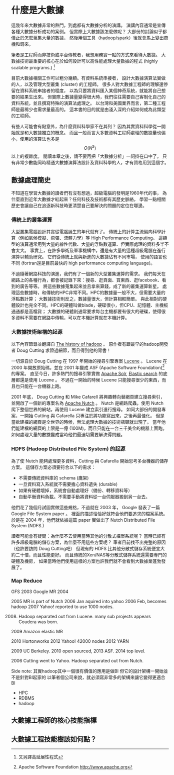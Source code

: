 什麼是大數據
==========

這幾年來大數據非常的熱門，到處都有大數據分析的演講。
演講內容通常是宣傳各種大數據分析成功的案例。
但實際上大數據該怎麼做呢？
大部份的討論似乎都僅止於怎麼蒐集大量的數據，
然後用個工具（hadoop/spark）後就會馬上變出商機和錢來。

筆者是工程師而非技術或平台傳教者，我想用務實一點的方式來看待大數據。
大數據技術最重要的核心在於如何設計可以高性能處理大量數據的程式 (highly scalable programs.) [^1]

目前大數據相關工作可以粗分幾類。有資料系統串接者，
設計大數據演算法實做的人，以及管理大型叢集 (cluster) 的工程師。
很多人對大數據工程師的理解還停留在資料系統串接者的程度，
以為只要將資料匯入某個神奇系統，就能將自己想要的結果生出來。
但實際上數據量變得很大時，我們往往需要自己客制化自己的資料系統，並且撰寫特殊的演算法處理之。
以台灣和美國業界而言，第二種工程師是最稀少也需求量最高的。
這本書的目的就是由淺入深的介紹如何成為此類型的工程師。

有些人可能會有點意外，為什麼資料科學家不在其列？
因為其實資料科學從一開始就是和大數據獨立的概念。
而且一般而言大多數資料工程師處理的數據量也偏小，使用的演算法也多是 $$O(N^2)$$ 以上的複雜度。
閱讀本章之後，請不要再把「大數據分析」一詞掛在口中了。
只有非常少數能同時精通大數據演算法設計及資料科學的人，才有資格用到這個字。


數據處理簡史
----------

不知道在學習大數據的讀者們有沒有想過，超級電腦的發明是1960年代的事，
為什麼直到近年大數據才紅起來？任何科技及技術都有其歷史脈絡，
學習一點相關歷史會讓自己在追逐新科技時更清楚自己要解決的問題的定位在哪邊。

### 傳統上的叢集運算

大型叢集電腦設計其實從電腦誕生的年代就有了。
傳統上的計算主流偏向科學計算（例如氣候模擬、飛彈、流體力學）等 High Performance Computing。
這類型的演算通常用到大量的線性代數、大量的浮點數運算、但實際處理的資料多半不會太大。
事實上，在許多學術及軍事機構中，還是有大量的這種超級電腦在進行演算以輔助研究。
它們從傳統上就與新進的大數據佔有不同市場，
使用的語言也不同 (fortran還是目前最快的 high performance computing language)。

不過隨著網路科技的演進，我們有了一個新的大型叢集運算的需求。
我們每天在網路上的各種行為，都會被記錄下來：搜尋、逛頁面、買東西、逛facebook、看到的廣告等等。
將這些數據蒐集起來並且拿來算錢，成了新的叢集運算新星。
處理這些數據時，和傳統的HPC非常不同。HPC的數據量一般不大，但需要大量的浮點數計算；
大數據技術則反之，數據量很大，但計算相較簡單。
與此相對的硬體設計也完全不同。HPC的硬體叫做blade，硬碟很小，但CPU、記憶體、主機板通通都是高檔貨；
大數據的硬體則通常要求每台主機都要有很大的硬碟，使得很多資料不需要在網路中傳輸，可以在本機計算就在本機計算。

### 大數據技術架構的起源

以下內容節錄並翻譯自 [The history of hadoop][historyofhadoop] 。
原作者有跟最早的hadoop開發者 Doug Cutting 求證過細節，而且得到他的背書！

一切源自於 Doug Cutting 在 1997 年開始的搜尋引擎專案 [Lucene](https://lucene.apache.org/core/) 。
Lucene 在 2000 年開放原始碼，並在 2001 年變成 ASF (Apache Software Foundation)[^2] 的專案。
直至今日，許多熱門的搜尋引擎實做 [Apache Solr](http://www.apache.org),
[Elastic search](https://www.elastic.co) 的底層都還是使用 Lucene 。
不過在一開始的時候 Lucene 只能搜尋很少的東西，而且也只能在一台機器上跑。

2001 年底， Doug Cutting 和 Mike Cafarell 將興趣轉向替網頁建立搜尋索引，
並開啟了一個新的專案名為 [Apache Nutch](http://nutch.apache.org) 。
Nutch 是網路爬蟲，使用 Nutch 爬下整個世界的網站，再使用 Lucene 建立索引進行搜尋。
如同大部份的開發專案，一開始 Cutting 與 Cafarella 只專注於將功能寫出來，之後再最佳化。
但是當欲建檔的網頁是全世界的時候，無法處理大數據的技術瓶頸就出現了。
當年他們能建檔的網頁的上限是一億 (100M)，而且只能在一台三千美金的機器上面跑。
如何處理大量的數據變成當時他們最迫切需要解決得問題。

### HDFS (Hadoop Distributed File System) 的起源

為了使 Nutch 能夠處理更多資料，Cutting 與 Cafarella 開始思考多台機器的儲存方案。
這儲存方案必須要符合以下的需求：

* 不需要傳統資料庫的 schema (鷹架)
* 一旦資料寫入系統就不需要擔心資料遺失 (durable)
* 如果有硬體壞掉，系統會自動處理好（備份、轉移資料等）
* 自動平衡資料負載。不需要手動將資料從一台伺服器搬到另一台去。

他們花了幾個月試圖實做這些規格，不過就在 2003 年， Google 發表了一篇 Google File System paper 。
裡面的描述恰恰好就符合他們要追求的檔案系統。
於是在 2004 年，他們就依據這篇 paper 實做出了 Nutch Distributed File System (NDFS.)

讀者可能會有疑問：為什麼不去使用當時其他的分散式檔案系統呢？
當時已經有許多超級電腦的儲存方案，為什麼不用這些方案呢？
筆者目前找不出完整的原因（也許要訪問 Doug Cutting吧）
但現有的 HDFS 比其他分散式儲存系統便宜大約二十倍，而且性能更好。
而且傳統的Xen/NAS等分散式儲存系統還需要專門的硬體及機房，
如果當時他們使用這樣的方案也許我們就不會看到大數據業蓬勃發展了。

### Map Reduce


GFS 2003
Google MR 2004


2005 MR is part of Nutch
2006 Jan aquired into yahoo
2006 Feb, becomes hadoop
2007 Yahoo! reported to use 1000 nodes.

2008. Hadoop separated out from Lucene.
many sub projects appears
Coudera was born.

2009 Amazon elastic MR

2010 Hortonworks
2012 Yahoo! 42000 nodes
2012 YARN

2009 UC Berkeley. 2010 open sourced, 2013 ASF. 2014 top level.


2006 Cutting went to Yahoo.
Hadoop separated out from Nutch.

Side note: 其實hadoop其中一個很有價值的應用是做BI
但它的設計架構一開始並不是針對BI起家的
以筆者個公司來說，就必須寫非常多的架構來讓它變得更適合BI




* HPC
* RDBMS
* hadoop

[historyofhadoop]: https://medium.com/@markobonaci/the-history-of-hadoop-68984a11704



大數據工程師的核心技能指標
-------------------


大數據工程技能樹該如何點？
----------------------


[^1]: 又另譯高延展性程式
[^2]: Apache Software Foundation http://www.apache.org
